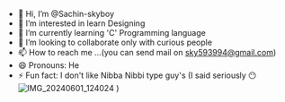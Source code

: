 - 👋 Hi, I’m @Sachin-skyboy
- 👀 I’m interested in learn Designing 
- 🌱 I’m currently learning 'C' Programming language 
- 💞️ I’m looking to collaborate only with curious people 
- 📫 How to reach me ...(you can send mail on sky593994@gmail.com)
- 😄 Pronouns: He
- ⚡ Fun fact: I don't like Nibba Nibbi type guy's (I said seriously 😶![IMG_20240601_124024](https://github.com/Sachin-skyboy/Sachin-skyboy/assets/172913973/2d366154-f1cc-4794-acfe-13d92bb02a6b)
)

<!---
Sachin-skyboy/Sachin-skyboy is a ✨ special ✨ repository because its `README.md` (this file) appears on your GitHub profile.
You can click the Preview link to take a look at your changes.
--->
